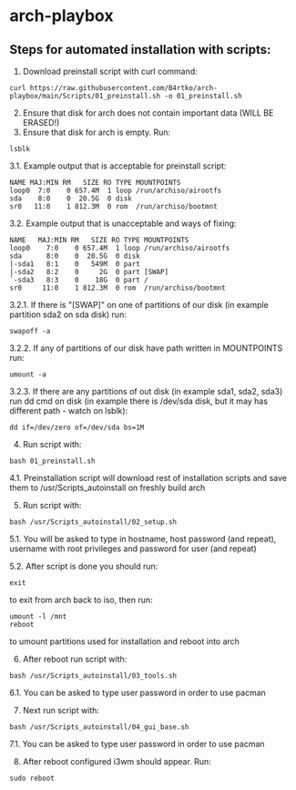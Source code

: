 # arch-playbox
## Steps for automated installation with scripts:
1. Download preinstall script with curl command:
```
curl https://raw.githubusercontent.com/B4rtko/arch-playbox/main/Scripts/01_preinstall.sh -o 01_preinstall.sh
```
2. Ensure that disk for arch does not contain important data (WILL BE ERASED!)
3. Ensure that disk for arch is empty. Run:
```
lsblk
```
3.1. Example output that is acceptable for preinstall script:
```
NAME MAJ:MIN RM   SIZE RO TYPE MOUNTPOINTS
loop0  7:0    0 657.4M  1 loop /run/archiso/airootfs
sda    8:0    0  20.5G  0 disk
sr0   11:0    1 812.3M  0 rom  /run/archiso/bootmnt
```

3.2. Example output that is unacceptable and ways of fixing:
```
NAME   MAJ:MIN RM   SIZE RO TYPE MOUNTPOINTS
loop0    7:0    0 657.4M  1 loop /run/archiso/airootfs
sda      8:0    0  20.5G  0 disk
|-sda1   8:1    0   549M  0 part
|-sda2   8:2    0     2G  0 part [SWAP]
`-sda3   8:3    0    18G  0 part /
sr0     11:0    1 812.3M  0 rom  /run/archiso/bootmnt
```

3.2.1. If there is "[SWAP]" on one of partitions of our disk (in example partition sda2 on sda disk) run:
```
swapoff -a
```

3.2.2. If any of partitions of our disk have path written in MOUNTPOINTS run:
```
umount -a
```

3.2.3. If there are any partitions of out disk (in example sda1, sda2, sda3) run dd cmd on disk (in example there is /dev/sda disk, but it may has different path - watch on lsblk):
```
dd if=/dev/zero of=/dev/sda bs=1M
```

4. Run script with:
```
bash 01_preinstall.sh
```

4.1. Preinstallation script will download rest of installation scripts and save them to /usr/Scripts_autoinstall on freshly build arch

5. Run script with:
```
bash /usr/Scripts_autoinstall/02_setup.sh
```
5.1. You will be asked to type in hostname, host password (and repeat), username with root privileges and password for user (and repeat)

5.2. After script is done you should run:
```
exit
```
to exit from arch back to iso, then run:
```
umount -l /mnt
reboot
```
to umount partitions used for installation and reboot into arch


6. After reboot run script with:
```
bash /usr/Scripts_autoinstall/03_tools.sh
```
6.1. You can be asked to type user password in order to use pacman


7. Next run script with:
```
bash /usr/Scripts_autoinstall/04_gui_base.sh
```

7.1. You can be asked to type user password in order to use pacman

8. After reboot configured i3wm should appear. Run:
```
sudo reboot
```


